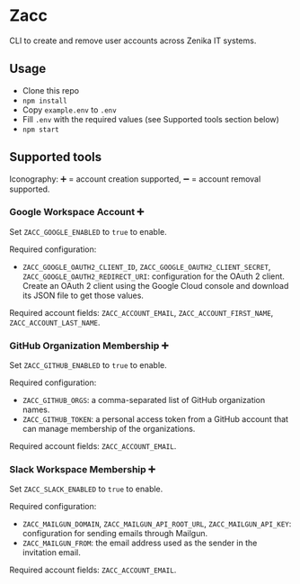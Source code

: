 # Zacc

CLI to create and remove user accounts across Zenika IT systems.

## Usage

- Clone this repo
- `npm install`
- Copy `example.env` to `.env`
- Fill `.env` with the required values (see Supported tools section below)
- `npm start`

## Supported tools

Iconography: ➕ = account creation supported, ➖ = account removal supported.

### Google Workspace Account ➕

Set `ZACC_GOOGLE_ENABLED` to `true` to enable.

Required configuration:
- `ZACC_GOOGLE_OAUTH2_CLIENT_ID`, `ZACC_GOOGLE_OAUTH2_CLIENT_SECRET`,
  `ZACC_GOOGLE_OAUTH2_REDIRECT_URI`: configuration for the OAuth 2 client.
  Create an OAuth 2 client using the Google Cloud console and download its JSON
  file to get those values.

Required account fields: `ZACC_ACCOUNT_EMAIL`, `ZACC_ACCOUNT_FIRST_NAME`,
`ZACC_ACCOUNT_LAST_NAME`.

### GitHub Organization Membership ➕

Set `ZACC_GITHUB_ENABLED` to `true` to enable.

Required configuration:
- `ZACC_GITHUB_ORGS`: a comma-separated list of GitHub organization names.
- `ZACC_GITHUB_TOKEN`: a personal access token from a GitHub account that can
  manage membership of the organizations.

Required account fields: `ZACC_ACCOUNT_EMAIL`.

### Slack Workspace Membership ➕

Set `ZACC_SLACK_ENABLED` to `true` to enable.

Required configuration:
- `ZACC_MAILGUN_DOMAIN`, `ZACC_MAILGUN_API_ROOT_URL`,
`ZACC_MAILGUN_API_KEY`: configuration for sending emails through Mailgun.
- `ZACC_MAILGUN_FROM`: the email address used as the sender in the invitation
  email.

Required account fields: `ZACC_ACCOUNT_EMAIL`.
